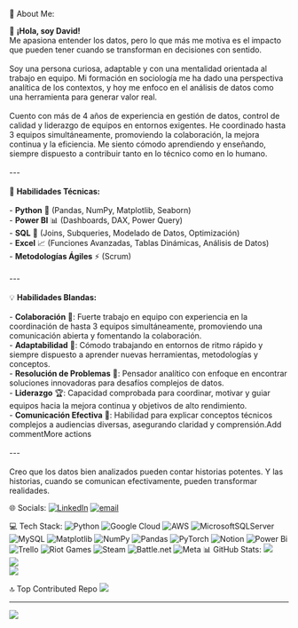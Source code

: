💫 About Me:

👋 **¡Hola, soy David!**  <br>Me apasiona entender los datos, pero lo que más me motiva es el impacto que pueden tener cuando se transforman en decisiones con sentido.<br><br>Soy una persona curiosa, adaptable y con una mentalidad orientada al trabajo en equipo. Mi formación en sociología me ha dado una perspectiva analítica de los contextos, y hoy me enfoco en el análisis de datos como una herramienta para generar valor real.<br><br>Cuento con más de 4 años de experiencia en gestión de datos, control de calidad y liderazgo de equipos en entornos exigentes. He coordinado hasta 3 equipos simultáneamente, promoviendo la colaboración, la mejora continua y la eficiencia. Me siento cómodo aprendiendo y enseñando, siempre dispuesto a contribuir tanto en lo técnico como en lo humano.<br><br>---<br><br> 🔧 **Habilidades Técnicas:**<br><br>- **Python** 🐍 (Pandas, NumPy, Matplotlib, Seaborn)<br>- **Power BI** 📊 (Dashboards, DAX, Power Query)<br>- **SQL**  🔗 (Joins, Subqueries, Modelado de Datos, Optimización)<br>- **Excel** 📈 (Funciones Avanzadas, Tablas Dinámicas, Análisis de Datos)<br>- **Metodologías Ágiles** ⚡ (Scrum)<br><br>---<br><br> 💡 **Habilidades Blandas:**<br><br>- **Colaboración** 🤝: Fuerte trabajo en equipo con experiencia en la coordinación de hasta 3 equipos simultáneamente, promoviendo una comunicación abierta y fomentando la colaboración.<br>- **Adaptabilidad** 🌱: Cómodo trabajando en entornos de ritmo rápido y siempre dispuesto a aprender nuevas herramientas, metodologías y conceptos.<br>- **Resolución de Problemas** 🧠: Pensador analítico con enfoque en encontrar soluciones innovadoras para desafíos complejos de datos.<br>- **Liderazgo** 🏆: Capacidad comprobada para coordinar, motivar y guiar equipos hacia la mejora continua y objetivos de alto rendimiento.<br>- **Comunicación Efectiva** 📣: Habilidad para explicar conceptos técnicos complejos a audiencias diversas, asegurando claridad y comprensión.Add commentMore actions<br><br>---<br><br>Creo que los datos bien analizados pueden contar historias potentes. Y las historias, cuando se comunican efectivamente, pueden transformar realidades.


🌐 Socials:
[![LinkedIn](https://img.shields.io/badge/LinkedIn-%230077B5.svg?logo=linkedin&logoColor=white)](https://linkedin.com/in/https://www.linkedin.com/in/davidrada87/) [![email](https://img.shields.io/badge/Email-D14836?logo=gmail&logoColor=white)](mailto:davidrada87@gmail.com) 

💻 Tech Stack:
![Python](https://img.shields.io/badge/python-3670A0?style=for-the-badge&logo=python&logoColor=ffdd54) ![Google Cloud](https://img.shields.io/badge/GoogleCloud-%234285F4.svg?style=for-the-badge&logo=google-cloud&logoColor=white) ![AWS](https://img.shields.io/badge/AWS-%23FF9900.svg?style=for-the-badge&logo=amazon-aws&logoColor=white) ![MicrosoftSQLServer](https://img.shields.io/badge/Microsoft%20SQL%20Server-CC2927?style=for-the-badge&logo=microsoft%20sql%20server&logoColor=white) ![MySQL](https://img.shields.io/badge/mysql-4479A1.svg?style=for-the-badge&logo=mysql&logoColor=white) ![Matplotlib](https://img.shields.io/badge/Matplotlib-%23ffffff.svg?style=for-the-badge&logo=Matplotlib&logoColor=black) ![NumPy](https://img.shields.io/badge/numpy-%23013243.svg?style=for-the-badge&logo=numpy&logoColor=white) ![Pandas](https://img.shields.io/badge/pandas-%23150458.svg?style=for-the-badge&logo=pandas&logoColor=white) ![PyTorch](https://img.shields.io/badge/PyTorch-%23EE4C2C.svg?style=for-the-badge&logo=PyTorch&logoColor=white) ![Notion](https://img.shields.io/badge/Notion-%23000000.svg?style=for-the-badge&logo=notion&logoColor=white) ![Power Bi](https://img.shields.io/badge/power_bi-F2C811?style=for-the-badge&logo=powerbi&logoColor=black) ![Trello](https://img.shields.io/badge/Trello-%23026AA7.svg?style=for-the-badge&logo=Trello&logoColor=white) ![Riot Games](https://img.shields.io/badge/riotgames-D32936.svg?style=for-the-badge&logo=riotgames&logoColor=white) ![Steam](https://img.shields.io/badge/steam-%23000000.svg?style=for-the-badge&logo=steam&logoColor=white) ![Battle.net](https://img.shields.io/badge/battle.net-%2300AEFF.svg?style=for-the-badge&logo=battle.net&logoColor=white) ![Meta](https://img.shields.io/badge/Meta-%230467DF.svg?style=for-the-badge&logo=Meta&logoColor=white)
📊 GitHub Stats:
![](https://github-readme-stats.vercel.app/api?username=drada87&theme=dark&hide_border=false&include_all_commits=false&count_private=false)<br/>
![](https://nirzak-streak-stats.vercel.app/?user=drada87&theme=dark&hide_border=false)<br/>
![](https://github-readme-stats.vercel.app/api/top-langs/?username=drada87&theme=dark&hide_border=false&include_all_commits=false&count_private=false&layout=compact)

🔝 Top Contributed Repo
![](https://github-contributor-stats.vercel.app/api?username=drada87&limit=5&theme=dark&combine_all_yearly_contributions=true)

---
[![](https://visitcount.itsvg.in/api?id=drada87&icon=0&color=0)](https://visitcount.itsvg.in)


